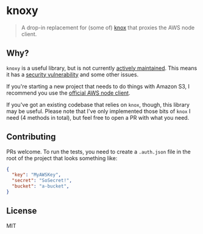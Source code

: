 # knoxy

> A drop-in replacement for (some of) [knox](https://github.com/Automattic/knox) that proxies the AWS node client.

## Why?

`knoxy` is a useful library, but is not currently [actively maintained](https://github.com/Automattic/knox/issues/308). This means it has a [security vulnerability](https://github.com/Automattic/knox/pull/321) and some other issues.

If you're starting a new project that needs to do things with Amazon S3, I recommend you use the [official AWS node client](https://www.npmjs.com/package/aws-sdk).

If you've got an existing codebase that relies on `knox`, though, this library may be useful. Please note that I've only implemented those bits of `knox` I need (4 methods in total), but feel free to open a PR with what you need.

## Contributing

PRs welcome. To run the tests, you need to create a `.auth.json` file in the root of the project that looks something like:

```json
{
  "key": "MyAWSKey",
  "secret": "SoSecret!",
  "bucket": "a-bucket",
}
```

## License

MIT
